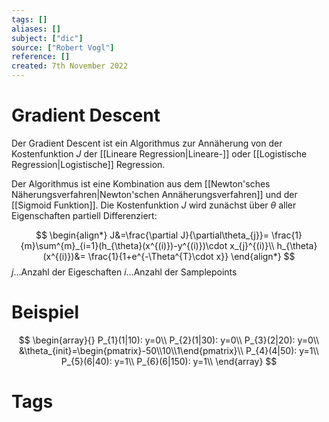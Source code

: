 ```yaml
---
tags: []
aliases: []
subject: ["dic"]
source: ["Robert Vogl"]
reference: []
created: 7th November 2022
---
```


# Gradient Descent
Der Gradient Descent ist ein Algorithmus zur Annäherung von der Kostenfunktion $J$ der [[Lineare Regression|Lineare-]] oder [[Logistische Regression|Logistische]] Regression.

Der Algorithmus ist eine Kombination aus dem [[Newton'sches Näherungsverfahren|Newton'schen Annäherungsverfahren]] und der [[Sigmoid Funktion]].
Die Kostenfunktion $J$ wird zunächst über $\theta$ aller Eigenschaften partiell Differenziert:

$$
\begin{align*}
J&=\frac{\partial J}{\partial\theta_{j}}= \frac{1}{m}\sum^{m}_{i=1}(h_{\theta}(x^{(i)})-y^{(i)})\cdot x_{j}^{(i)}\\
h_{\theta}(x^{(i)})&= \frac{1}{1+e^{-\Theta^{T}\cdot x}}
\end{align*}
$$
$j\dots$Anzahl der Eigeschaften
$i\dots$Anzahl der Samplepoints

# Beispiel
$$
\begin{array}{}
P_{1}(1|10): y=0\\
P_{2}(1|30): y=0\\
P_{3}(2|20): y=0\\
&\theta_{init}=\begin{pmatrix}-50\\10\\1\end{pmatrix}\\
P_{4}(4|50): y=1\\
P_{5}(6|40): y=1\\
P_{6}(6|150): y=1\\
\end{array}
$$

# Tags



